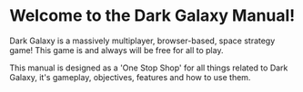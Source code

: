 # **Welcome to the Dark Galaxy Manual!**

Dark Galaxy is a massively multiplayer, browser-based, space strategy game! This game is and always will be free for all to play.

This manual is designed as a 'One Stop Shop' for all things related to Dark Galaxy, it's gameplay, objectives, features and how to use them.

